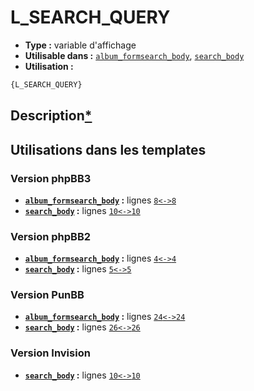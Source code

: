 # L_SEARCH_QUERY
* __Type :__ variable d'affichage
* __Utilisable dans :__ [`album_formsearch_body`](../tpl/album_formsearch_body.md#readme), [`search_body`](../tpl/search_body.md#readme)
* __Utilisation :__

```html
{L_SEARCH_QUERY}
```

## Description[*](https://fa-tvars.appspot.com/var/L_SEARCH_QUERY)
## Utilisations dans les templates

### Version phpBB3
* __[`album_formsearch_body`](../tpl/album_formsearch_body.md#readme) :__ lignes [`8`](../src/prosilver/album_formsearch_body.tpl#L8)[`<->`](../src/prosilver/album_formsearch_body.tpl#L8-L8)[`8`](../src/prosilver/album_formsearch_body.tpl#L8)
* __[`search_body`](../tpl/search_body.md#readme) :__ lignes [`10`](../src/prosilver/search_body.tpl#L10)[`<->`](../src/prosilver/search_body.tpl#L10-L10)[`10`](../src/prosilver/search_body.tpl#L10)

### Version phpBB2
* __[`album_formsearch_body`](../tpl/album_formsearch_body.md#readme) :__ lignes [`4`](../src/subsilver/album_formsearch_body.tpl#L4)[`<->`](../src/subsilver/album_formsearch_body.tpl#L4-L4)[`4`](../src/subsilver/album_formsearch_body.tpl#L4)
* __[`search_body`](../tpl/search_body.md#readme) :__ lignes [`5`](../src/subsilver/search_body.tpl#L5)[`<->`](../src/subsilver/search_body.tpl#L5-L5)[`5`](../src/subsilver/search_body.tpl#L5)

### Version PunBB
* __[`album_formsearch_body`](../tpl/album_formsearch_body.md#readme) :__ lignes [`24`](../src/punbb/album_formsearch_body.tpl#L24)[`<->`](../src/punbb/album_formsearch_body.tpl#L24-L24)[`24`](../src/punbb/album_formsearch_body.tpl#L24)
* __[`search_body`](../tpl/search_body.md#readme) :__ lignes [`26`](../src/punbb/search_body.tpl#L26)[`<->`](../src/punbb/search_body.tpl#L26-L26)[`26`](../src/punbb/search_body.tpl#L26)

### Version Invision
* __[`search_body`](../tpl/search_body.md#readme) :__ lignes [`10`](../src/invision/search_body.tpl#L10)[`<->`](../src/invision/search_body.tpl#L10-L10)[`10`](../src/invision/search_body.tpl#L10)

